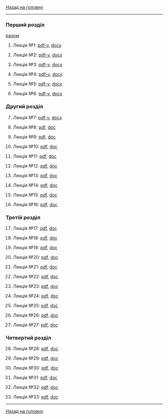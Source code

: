 <!--DEBUG-->

[Назад на головну](../README.md)

---

### Перший розділ

[разом](ch-1-v.pdf)

1. Лекція №1: [pdf-v](1-v.pdf), [docx](1.docx)

2. Лекція №2: [pdf-v](2-v.pdf), [docx](2.docx)

3. Лекція №3: [pdf-v](3-v.pdf), [docx](3.docx)

4. Лекція №4: [pdf-v](4-v.pdf), [docx](4.docx)

5. Лекція №5: [pdf-v](5-v.pdf), [docx](5.docx)

6. Лекція №6: [pdf-v](6-v.pdf), [docx](6.docx)

### Другий розділ

7. Лекція №7: [pdf-v](7-v.pdf), [docx](7.docx)

8. Лекція №8: [pdf](8.pdf), [doc](8.doc)

9. Лекція №9: [pdf](9.pdf), [doc](9.doc)

10. Лекція №10: [pdf](10.pdf), [doc](10.doc)

11. Лекція №11: [pdf](11.pdf), [doc](11.doc)

12. Лекція №12: [pdf](12.pdf), [doc](12.doc)

13. Лекція №13: [pdf](13.pdf), [doc](13.doc)

14. Лекція №14: [pdf](14.pdf), [doc](14.doc)

15. Лекція №15: [pdf](15.pdf), [doc](15.doc)

16. Лекція №16: [pdf](16.pdf), [doc](16.doc)

### Третій розділ

17. Лекція №17: [pdf](17.pdf), [doc](17.doc)

18. Лекція №18: [pdf](18.pdf), [doc](18.doc)

19. Лекція №19: [pdf](19.pdf), [doc](19.doc)

20. Лекція №20: [pdf](20.pdf), [doc](20.doc)

21. Лекція №21: [pdf](21.pdf), [doc](21.doc)

22. Лекція №22: [pdf](22.pdf), [doc](22.doc)

23. Лекція №23: [pdf](23.pdf), [doc](23.doc)

24. Лекція №24: [pdf](24.pdf), [doc](24.doc)

25. Лекція №25: [pdf](25.pdf), [doc](25.doc)

26. Лекція №26: [pdf](26.pdf), [doc](26.doc)

27. Лекція №27: [pdf](27.pdf), [doc](27.doc)

### Четвертий розділ

28. Лекція №28: [pdf](28.pdf), [doc](28.doc)

29. Лекція №29: [pdf](29.pdf), [doc](29.doc)

30. Лекція №30: [pdf](30.pdf), [doc](30.doc)

31. Лекція №31: [pdf](31.pdf), [doc](31.doc)

32. Лекція №32: [pdf](32.pdf), [doc](32.doc)

33. Лекція №33: [pdf](33.pdf), [doc](33.doc)

---

[Назад на головну](../README.md)
